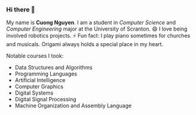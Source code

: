 ### Hi there 👋

My name is **Cuong Nguyen**. I am a student in *Computer Science* and *Computer Engineering* major at the University of Scranton.
😄 I love being involved robotics projects.
⚡ Fun fact: I play piano sometimes for churches and musicals. Origami always holds a special place in my heart.

Notable courses I took:
* Data Structures and Algorithms
* Programming Languages
* Artificial Intelligence
* Computer Graphics
* Digital Systems
* Digital Signal Processing
* Machine Organization and Assembly Language

<!-- -->

<!--
**hopper19/hopper19** is a ✨ _special_ ✨ repository because its `README.md` (this file) appears on your GitHub profile.

Here are some ideas to get you started:

- 🔭 I’m currently working on ...
- 🌱 I’m currently learning ...
- 👯 I’m looking to collaborate on ...
- 🤔 I’m looking for help with ...
- 💬 Ask me about ...
- 📫 How to reach me: ...
- 😄 Pronouns: ...
- ⚡ Fun fact: ...
-->
